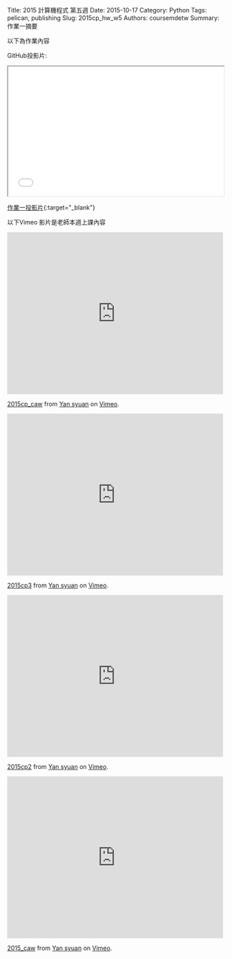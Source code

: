 Title: 2015 計算機程式 第五週
Date: 2015-10-17
Category: Python
Tags: pelican, publishing
Slug: 2015cp_hw_w5
Authors: coursemdetw
Summary: 作業一摘要

以下為作業內容

GitHub投影片:

<iframe src="40423104_cp_w5_p.html" width="500" height="300"></iframe>

[作業一投影片](W4.html){:target="_blank"}

以下Vimeo 影片是老師本週上課內容

<iframe src="https://player.vimeo.com/video/142585516" width="500" height="375" frameborder="0" webkitallowfullscreen mozallowfullscreen allowfullscreen></iframe> <p><a href="https://vimeo.com/142585516">2015cp_caw</a> from <a href="https://vimeo.com/user44900188">Yan syuan</a> on <a href="https://vimeo.com">Vimeo</a>.</p>

<iframe src="https://player.vimeo.com/video/142589394" width="500" height="375" frameborder="0" webkitallowfullscreen mozallowfullscreen allowfullscreen></iframe> <p><a href="https://vimeo.com/142589394">2015cp3</a> from <a href="https://vimeo.com/user44900188">Yan syuan</a> on <a href="https://vimeo.com">Vimeo</a>.</p>

<iframe src="https://player.vimeo.com/video/142589103" width="500" height="375" frameborder="0" webkitallowfullscreen mozallowfullscreen allowfullscreen></iframe> <p><a href="https://vimeo.com/142589103">2015cp2</a> from <a href="https://vimeo.com/user44900188">Yan syuan</a> on <a href="https://vimeo.com">Vimeo</a>.</p>

<iframe src="https://player.vimeo.com/video/142585517" width="500" height="375" frameborder="0" webkitallowfullscreen mozallowfullscreen allowfullscreen></iframe> <p><a href="https://vimeo.com/142585517">2015_caw</a> from <a href="https://vimeo.com/user44900188">Yan syuan</a> on <a href="https://vimeo.com">Vimeo</a>.</p>